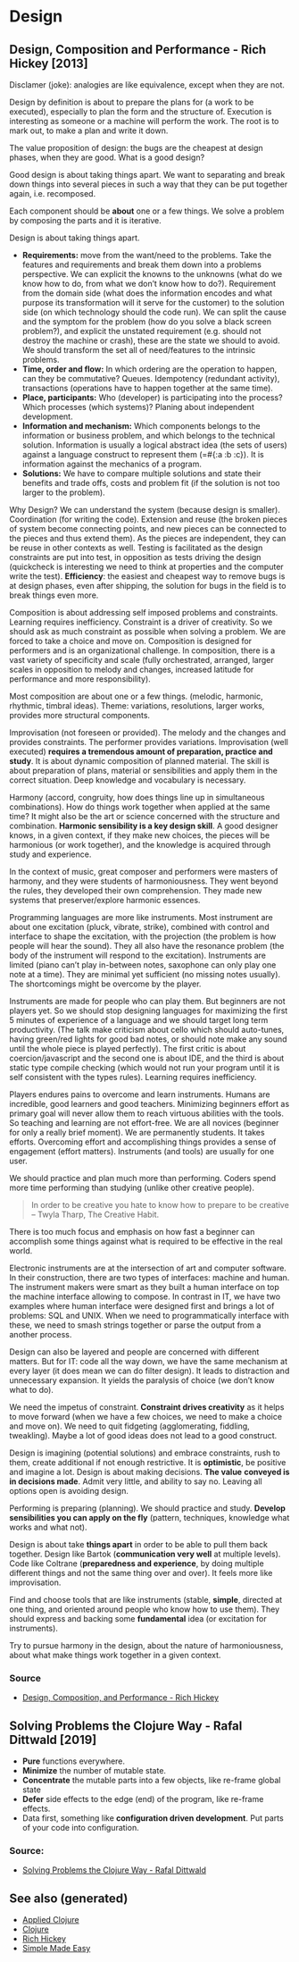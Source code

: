 # Design


## Design, Composition and Performance - Rich Hickey [2013]

Disclamer (joke): analogies are like equivalence, except when they are not.

Design by definition is about to prepare the plans for (a work to be executed), especially to plan the form and the structure of. Execution is interesting as someone or a machine will perform the work. The root is to mark out, to make a plan and write it down.

The value proposition of design: the bugs are the cheapest at design phases, when they are good. What is a good design?

Good design is about taking things apart. We want to separating and break down things into several pieces in such a way that they can be put together again, i.e. recomposed.

Each component should be **about** one or a few things. We solve a problem by composing the parts and it is iterative.

Design is about taking things apart.

-   **Requirements:** move from the want/need to the problems. Take the features and requirements and break them down into a problems perspective. We can explicit the knowns to the unknowns (what do we know how to do, from what we don&rsquo;t know how to do?). Requirement from the domain side (what does the information encodes and what purpose its transformation will it serve for the customer) to the solution side (on which technology should the code run). We can split the cause and the symptom for the problem (how do you solve a black screen problem?), and explicit the unstated requirement (e.g. should not destroy the machine or crash), these are the state we should to avoid. We should transform the set all of need/features to the intrinsic problems.
-   **Time, order and flow:** In which ordering are the operation to happen, can they be commutative? Queues. Idempotency (redundant activity), transactions (operations have to happen together at the same time).
-   **Place, participants:** Who (developer) is participating into the process? Which processes (which systems)? Planing about independent development.
-   **Information and mechanism:** Which components belongs to the information or business problem, and which belongs to the technical solution. Information is usually a logical abstract idea (the sets of users) against a language construct to represent them (=#{:a :b :c}). It is information against the mechanics of a program.
-   **Solutions:** We have to compare multiple solutions and state their benefits and trade offs, costs and problem fit (if the solution is not too larger to the problem).

Why Design? We can understand the system (because design is smaller). Coordination (for writing the code). Extension and reuse (the broken pieces of system become connecting points, and new pieces can be connected to the pieces and thus extend them). As the pieces are independent, they can be reuse in other contexts as well. Testing is facilitated as the design constraints are put into test, in opposition as tests driving the design (quickcheck is interesting we need to think at properties and the computer write the test). **Efficiency**: the easiest and cheapest way to remove bugs is at design phases, even after shipping, the solution for bugs in the field is to break things even more.

Composition is about addressing self imposed problems and constraints. Learning requires inefficiency. Constraint is a driver of creativity. So we should ask as much constraint as possible when solving a problem. We are forced to take a choice and move on. Composition is designed for performers and is an organizational challenge. In composition, there is a vast variety of specificity and scale (fully orchestrated, arranged, larger scales in opposition to melody and changes, increased latitude for performance and more responsibility).

Most composition are about one or a few things. (melodic, harmonic, rhythmic, timbral ideas). Theme: variations, resolutions, larger works, provides more structural components.

Improvisation (not foreseen or provided). The melody and the changes and provides constraints. The performer provides variations. Improvisation (well executed) **requires a tremendous amount of preparation, practice and study**. It is about dynamic composition of planned material. The skill is about preparation of plans, material or sensibilities and apply them in the correct situation. Deep knowledge and vocabulary is necessary.

Harmony (accord, congruity, how does things line up in simultaneous combinations). How do things work together when applied at the same time? It might also be the art or science concerned with the structure and combination. **Harmonic sensibility is a key design skill**. A good designer knows, in a given context, if they make new choices, the pieces will be harmonious (or work together), and the knowledge is acquired through study and experience.

In the context of music, great composer and performers were masters of harmony, and they were students of harmoniousness. They went beyond the rules, they developed their own comprehension. They made new systems that preserver/explore harmonic essences.

Programming languages are more like instruments. Most instrument are about one excitation (pluck, vibrate, strike), combined with control and interface to shape the excitation, with the projection (the problem is how people will hear the sound). They all also have the resonance problem (the body of the instrument will respond to the excitation). Instruments are limited (piano can&rsquo;t play in-between notes, saxophone can only play one note at a time). They are minimal yet sufficient (no missing notes usually). The shortcomings might be overcome by the player.

Instruments are made for people who can play them. But beginners are not players yet. So we should stop designing languages for maximizing the first 5 minutes of experience of a language and we should target long term productivity. (The talk make criticism about cello which should auto-tunes, having green/red lights for good bad notes, or should note make any sound until the whole piece is played perfectly). The first critic is about coercion/javascript and the second one is about IDE, and the third is about static type compile checking (which would not run your program until it is self consistent with the types rules). Learning requires inefficiency.

Players endures pains to overcome and learn instruments. Humans are incredible, good learners and good teachers. Minimizing beginners effort as primary goal will never allow them to reach virtuous abilities with the tools. So teaching and learning are not effort-free. We are all novices (beginner for only a really brief moment). We are permanently students. It takes efforts. Overcoming effort and accomplishing things provides a sense of engagement (effort matters). Instruments (and tools) are usually for one user.

We should practice and plan much more than performing. Coders spend more time performing than studying (unlike other creative people).

> In order to be creative you hate to know how to prepare to be creative &#x2013; Twyla Tharp, The Creative Habit.

There is too much focus and emphasis on how fast a beginner can accomplish some things against what is required to be effective in the real world.

Electronic instruments are at the intersection of art and computer software. In their construction, there are two types of interfaces: machine and human. The instrument makers were smart as they built a human interface on top the machine interface allowing to compose. In contrast in IT, we have two examples where human interface were designed first and brings a lot of problems: SQL and UNIX. When we need to programmatically interface with these, we need to smash strings together or parse the output from a another process.

Design can also be layered and people are concerned with different matters. But for IT: code all the way down, we have the same mechanism at every layer (it does mean we can do filter design). It leads to distraction and unnecessary expansion. It yields the paralysis of choice (we don&rsquo;t know what to do).

We need the impetus of constraint. **Constraint drives creativity** as it helps to move forward (when we have a few choices, we need to make a choice and move on). We need to quit fidgeting (agglomerating, fiddling, tweakling). Maybe a lot of good ideas does not lead to a good construct.

Design is imagining (potential solutions) and embrace constraints, rush to them, create additional if not enough restrictive. It is **optimistic**, be positive and imagine a lot. Design is about making decisions. **The value** **conveyed is in decisions made**. Admit very little, and ability to say no. Leaving all options open is avoiding design.

Performing is preparing (planning). We should practice and study. **Develop** **sensibilities you can apply on the fly** (pattern, techniques, knowledge what works and what not).

Design is about take **things apart** in order to be able to pull them back together. Design like Bartok (**communication very well** at multiple levels). Code like Coltrane (**preparedness and experience**, by doing multiple different things and not the same thing over and over). It feels more like improvisation.

Find and choose tools that are like instruments (stable, **simple**, directed at one thing, and oriented around people who know how to use them). They should express and backing some **fundamental** idea (or excitation for instruments).

Try to pursue harmony in the design, about the nature of harmoniousness, about what make things work together in a given context.


### Source

-   [Design, Composition, and Performance - Rich Hickey](https://www.youtube.com/watch?v=MCZ3YgeEUPg)


## Solving Problems the Clojure Way - Rafal Dittwald [2019]

-   **Pure** functions everywhere.
-   **Minimize** the number of mutable state.
-   **Concentrate** the mutable parts into a few objects, like re-frame global state
-   **Defer** side effects to the edge (end) of the program, like re-frame effects.
-   Data first, something like **configuration driven development**. Put parts of your code into configuration.


### Source:

-   [Solving Problems the Clojure Way - Rafal Dittwald](https://www.youtube.com/watch?v=vK1DazRK_a0)


## See also (generated)

-   [Applied Clojure](20200430155637-applied_clojure.md)
-   [Clojure](../decks/clojure.md)
-   [Rich Hickey](20200504213225-rich_hickey.md)
-   [Simple Made Easy](20200502122138-simple_made_easy.md)
